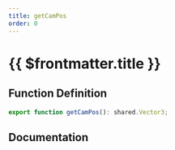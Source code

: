 ```yaml
---
title: getCamPos
order: 0
---
```


# {{ $frontmatter.title }}

## Function Definition

```ts
export function getCamPos(): shared.Vector3;
```

## Documentation

<!--@include: ./parts/getCamPos.md-->

